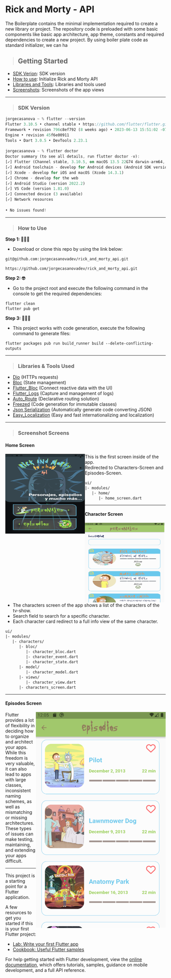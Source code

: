 # Rick and Morty - API
The Boilerplate contains the minimal implementation required to create a new library or project. The repository code is preloaded with some basic components like basic app architecture, app theme, constants and required dependencies to create a new project. By using boiler plate code as standard initializer, we can ha

> ## Getting Started
- [SDK Verion](https://github.com/jorgecasanovadev/rick_and_morty_api#sdk-version): SDK version
- [How to use](https://github.com/jorgecasanovadev/rick_and_morty_api/tree/main#how-to-use): Initialize Rick and Morty API
- [Libraries and Tools](https://github.com/jorgecasanovadev/rick_and_morty_api#libraries--tools-used): Libraries and tools used
- [Screenshots](https://github.com/jorgecasanovadev/rick_and_morty_api/tree/main#how-to-use): Screenshots of the app views


<hr align"center">

> ### SDK Version
```dart
jorgecasanova ~ % flutter --version
Flutter 3.10.5 • channel stable • https://github.com/flutter/flutter.git
Framework • revision 796c8ef792 (8 weeks ago) • 2023-06-13 15:51:02 -0700
Engine • revision 45f6e00911
Tools • Dart 3.0.5 • DevTools 2.23.1

jorgecasanova ~ % flutter doctor
Doctor summary (to see all details, run flutter doctor -v):
[✓] Flutter (Channel stable, 3.10.5, on macOS 13.5 22G74 darwin-arm64, locale en-US)
[✓] Android toolchain - develop for Android devices (Android SDK version 34.0.0)
[✓] Xcode - develop for iOS and macOS (Xcode 14.3.1)
[✓] Chrome - develop for the web
[✓] Android Studio (version 2022.2)
[✓] VS Code (version 1.81.0)
[✓] Connected device (3 available)
[✓] Network resources

• No issues found!
```
<hr align"center">

> ### How to Use 

**Step 1: 🧑🏻‍💻**
- Download or clone this repo by using the link below:
```
git@github.com:jorgecasanovadev/rick_and_morty_api.git
```
```
https://github.com/jorgecasanovadev/rick_and_morty_api.git
```
**Step 2: 🤓**
- Go to the project root and execute the following command in the console to get the required dependencies: 
```
flutter clean
flutter pub get 
```
**Step 3: 🧙🏼‍♂️**
- This project works with code generation, execute the following command to generate files:
```
flutter packages pub run build_runner build --delete-conflicting-outputs
```
<hr align"center">


> ### Libraries & Tools Used

* [Dio](https://github.com/flutterchina/dio) (HTTPs requests)
* [Bloc](https://pub.dev/packages/bloc) (State management)
* [Flutter_Bloc](https://pub.dev/packages/flutter_bloc) (Connect reactive data with the UI)
* [Flutter_Logs](https://pub.dev/packages/flutter_logs) (Capture and management of logs)
* [Auto_Route](https://pub.dev/packages/auto_route) (Declarative routing solution)
* [Freezed](https://pub.dev/packages/freezed) (Code generation for immutable classes)
* [Json Serialization](https://pub.dev/packages/json_serializable) (Automatically generate code converting JSON)
* [Easy_Localization](https://pub.dev/packages/easy_localization) (Easy and fast internationalizing and localization)
<hr align"center">

> ### Screenshot Screens
#### Home Screen

<img align="left" height="250em" width="250em" src="./screenshots/home_screen.png" alt="home-screen">

- This is the first screen inside of the app.
- Redirected to Characters-Screen and Episodes-Screen.
```
ui/
|- modules/
   |- home/
      |- home_screen.dart
```
<hr align"center">


#### Character Screen

<img align="left" height="250em" width="250em" src="./screenshots/characters_screen.png" alt="characters-screen">

- The characters screen of the app shows a list of the characters of the tv-show.
- Search field to search for a specific character.
- Each character card redirect to a full info view of the same character.
```
ui/
|- modules/
   |- characters/
      |- bloc/
         |- character_bloc.dart
         |- character_event.dart
         |- character_state.dart
      |- model/
         |- character_model.dart
      |- views/
         |- character_view.dart
      |- characters_screen.dart
```
<hr align"center">


#### Episodes Screen

<img align="right" src="./screenshots/episodes_screen.png" alt="characters-screen">
<p align="left" alt="episodes-screen-content">
  Flutter provides a lot of flexibility in deciding how to organize and architect
your apps. While this freedom is very valuable, it can also lead to apps with
large classes, inconsistent naming schemes, as well as mismatching or missing
architectures. These types of issues can make testing, maintaining, and extending
your apps difficult.
</p>
<hr align"center">


This project is a starting point for a Flutter application.

A few resources to get you started if this is your first Flutter project:

- [Lab: Write your first Flutter app](https://docs.flutter.dev/get-started/codelab)
- [Cookbook: Useful Flutter samples](https://docs.flutter.dev/cookbook)

For help getting started with Flutter development, view the
[online documentation](https://docs.flutter.dev/), which offers tutorials,
samples, guidance on mobile development, and a full API reference.
